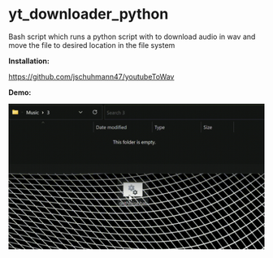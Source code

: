 # yt_downloader_python

Bash script which runs a python script with to download audio in wav and move the file to desired location in the file system

**Installation:**

https://github.com/jschuhmann47/youtubeToWav


**Demo:**

![usage_demo](https://github.com/DoubiOD/yt_downloader_python/blob/main/demo.gif)
